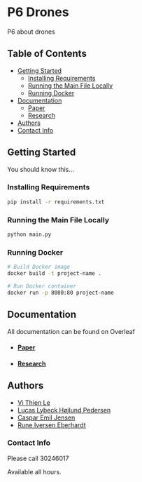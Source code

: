 # P6 Drones

P6 about drones

## Table of Contents

- [Getting Started](#getting-started)
  - [Installing Requirements](#installing-requirements)
  - [Running the Main File Locally](#running-the-main-file-locally)
  - [Running Docker](#running-docker)
- [Documentation](#documentation)
  - [Paper](#paper)
  - [Research](#research)
- [Authors](#authors)
- [Contact Info](#contact-info)

## Getting Started

You should know this...

### Installing Requirements
```bash
pip install -r requirements.txt
```

### Running the Main File Locally

```bash
python main.py
```

### Running Docker
```bash
# Build Docker image
docker build -t project-name .

# Run Docker container
docker run -p 8080:80 project-name
```

## Documentation
All documentation can be found on Overleaf
-  #### [Paper](https://www.overleaf.com/project/65d3166bc47ab28de79ca37d)

-  #### [Research](https://www.overleaf.com/project/65c9cd0cdbfa0b1ade01e2f9)
 

## Authors

- [Vi Thien Le](https://github.com/Vi1999)
- [Lucas Lybeck Højlund Pedersen](https://github.com/Pedersen2001)
- [Caspar Emil Jensen](https://github.com/casparemiljensen)
- [Rune Iversen Eberhardt](https://github.com/denBruneBarone)



### Contact Info
Please call 30246017

Available all hours.